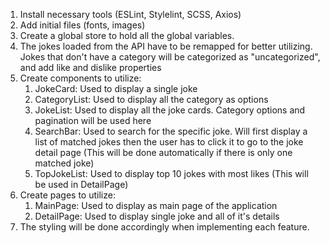1. Install necessary tools (ESLint, Stylelint, SCSS, Axios)
2. Add initial files (fonts, images)
3. Create a global store to hold all the global variables.
4. The jokes loaded from the API have to be remapped for better utilizing. Jokes that don't have a category will be categorized as "uncategorized", and add like and dislike properties
5. Create components to utilize:
    1. JokeCard: Used to display a single joke
    2. CategoryList: Used to display all the category as options
    3. JokeList: Used to display all the joke cards. Category options and pagination will be used here
    4. SearchBar: Used to search for the specific joke. Will first display a list of matched jokes then the user has to click it to go to the joke detail page (This will be done automatically if there is only one matched joke)
    5. TopJokeList: Used to display top 10 jokes with most likes (This will be used in DetailPage)
6. Create pages to utilize:
    1. MainPage: Used to display as main page of the application
    2. DetailPage: Used to display single joke and all of it's details
7. The styling will be done accordingly when implementing each feature.
